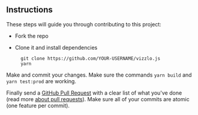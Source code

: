 ## Instructions

These steps will guide you through contributing to this project:

- Fork the repo
- Clone it and install dependencies

		git clone https://github.com/YOUR-USERNAME/vizzlo.js
		yarn

Make and commit your changes. Make sure the commands `yarn build` and `yarn test:prod` are working.

Finally send a [GitHub Pull Request](https://github.com/vizzlo/vizzlo.js/compare?expand=1) with a clear list of what you've done (read more [about pull requests](https://help.github.com/articles/about-pull-requests/)). Make sure all of your commits are atomic (one feature per commit).
